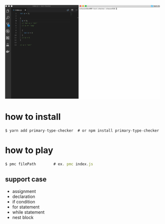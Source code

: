 <img alt="" src="https://github.com/rchaser53/primary-type-checker/blob/master/demo.gif" >

# how to install

```js
$ yarn add primary-type-checker  # or npm install primary-type-checker
```

# how to play

```js
$ pmc filePath        # ex. pmc index.js
```

## support case

- assignment
- declaration
- if condition
- for statement
- while statement
- nest block

